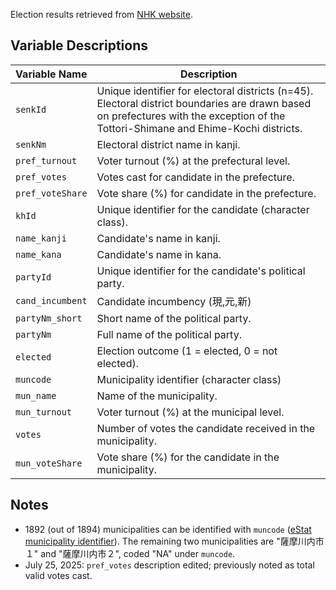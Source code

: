 
Election results retrieved from [NHK website](https://www.nhk.or.jp/senkyo/database/sangiin/2025/kaihyomap/).

## Variable Descriptions

| Variable Name     | Description |
|------------------|-------------|
| `senkId`         | Unique identifier for electoral districts (n=45). Electoral district boundaries are drawn based on prefectures with the exception of the Tottori-Shimane and Ehime-Kochi districts. |
| `senkNm`         | Electoral district name in kanji. |
| `pref_turnout`   | Voter turnout (%) at the prefectural level. |
| `pref_votes`     | Votes cast for candidate in the prefecture. |
| `pref_voteShare` | Vote share (%) for candidate in the prefecture. |
| `khId`           | Unique identifier for the candidate (character class). |
| `name_kanji`     | Candidate's name in kanji. |
| `name_kana`      | Candidate's name in kana. |
| `partyId`        | Unique identifier for the candidate's political party. |
| `cand_incumbent` | Candidate incumbency (現,元,新) |
| `partyNm_short`  | Short name of the political party. |
| `partyNm`        | Full name of the political party. |
| `elected`        | Election outcome (1 = elected, 0 = not elected). |
| `muncode`        | Municipality identifier (character class) |
| `mun_name`       | Name of the municipality. |
| `mun_turnout`    | Voter turnout (%) at the municipal level. |
| `votes`          | Number of votes the candidate received in the municipality. |
| `mun_voteShare`  | Vote share (%) for the candidate in the municipality. |

## Notes

- 1892 (out of 1894) municipalities can be identified with `muncode` ([eStat municipality identifier](https://www.e-stat.go.jp/municipalities/cities/areacode)). The remaining two municipalities are "薩摩川内市１" and "薩摩川内市２", coded "NA" under `muncode`.
- July 25, 2025: `pref_votes` description edited; previously noted as total valid votes cast.
